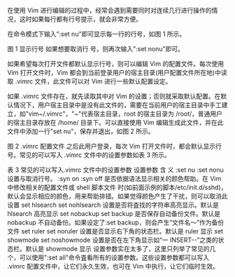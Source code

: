 在使用 Vim 进行编辑的过程中，经常会遇到需要同时对连续几行进行操作的情况，这时如果每行都有行号提示，就会非常方便。

在命令模式下输入":set nu"即可显示每一行的行号，如图 1 所示。

图 1 显示行号
如果想要取消行 号，则再次输入":set nonu"即可。

如果希望每次打开文件都默认显示行号，则可以编辑 Vim 的配置文件。每次使用 Vim 打开文件时，Vim 都会到当前登录用户的宿主目录(用户配置文件所在地)中读取 .vimrc 文件，此文件可以对 Vim 进行一些默认配置设定。

如果 .vimrc 文件存在，就先读取其中对 Vim 的设置；否则就采取默认配置。在默认情况下，用户宿主目录中是没有此文件的，需要在当前用户的宿主目录中手工建立，如"vim~/.vimrc"，"~"代表宿主目录，root 的宿主目录为 /root/，普通用户的宿主目录存放在 /home/ 目录下。可以直接使用 Vim 编辑生成此文件，并在此文件中添加一行"set nu"，保存并退出，如图 2 所示。

图 2 .vimrc 配置文件
之后此用户登录，每次 Vim 打开文件时，都会默认显示行号。常见的可以写入 .vimrc 文件中的设置参数如表 3 所示。

表 3 常见的可以写入.vimrc 文件中的设置参数
设置参数 含 义
:set nu
:set nonu 设置与取消行号。
:syn on
:syn off 是否依据语法显示相关的颜色帮助。在 Vim 中修改相关的配置文件或 shell 脚本文件 时(如前面示例的脚本/etc/init.d/sshd)，默认会显示相应的颜色，用来帮助排错。如果觉得颜色产生了干扰，则可以取消此设置
set hlsearch
set nohlsearch 设置是否将査找的字符串高亮显示。默认是 hlsearch 高亮显示
set nobackup
set backup 是否保存自动备份文件。默认是 nobackup 不自动备份。如果设定了:set backup，则会产生&ldquo;文件名〜&rdquo;作为备份文件
set ruler
set noruler 设置是否显示右下角的状态栏。默认是 ruler 显示
set showmode
set noshowmode 设置是否在左下角显示如&ldquo;一 INSERT--&rdquo;之类的状态栏。默认是 showmode 显示
设置参数实在太多了，这里只列举了常见的几个，可以使用":set all"命令査看所有的设置参数。这些设置参数都可以写入 .vimrc 配置文件中，让它们永久生效，也可在 Vim 中执行，让它们临时生效。
